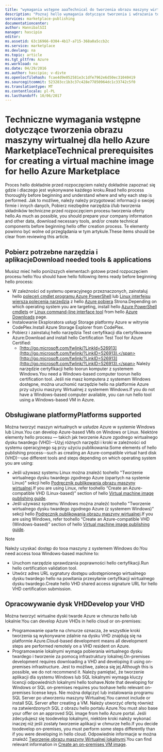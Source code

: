 ```yaml
---
title: "wymagania wstępne aaaTechnical do tworzenia obrazu maszyny wirtualnej dla hello Azure Marketplace | Dokumentacja firmy Microsoft"
description: "Poznaj hello wymagania dotyczące tworzenia i wdrażania toohello obrazu maszyny wirtualnej Azure Marketplace innym toopurchase."
services: marketplace-publishing
documentationcenter: 
author: HannibalSII
manager: hascipio
editor: 
ms.assetid: 63c16966-0304-4b17-a715-368a0a5ccb2c
ms.service: marketplace
ms.devlang: na
ms.topic: article
ms.tgt_pltfrm: Azure
ms.workload: na
ms.date: 04/29/2016
ms.author: hascipio; v-divte
ms.openlocfilehash: fcae4d9e052581e3c1dfe7962e6d50ec31040419
ms.sourcegitcommit: 523283cc1b3c37c428e77850964dc1c33742c5f0
ms.translationtype: MT
ms.contentlocale: pl-PL
ms.lasthandoff: 10/06/2017
---
```

# <a name="technical-prerequisites-for-creating-a-virtual-machine-image-for-hello-azure-marketplace"></a><span data-ttu-id="efb4e-103">Techniczne wymagania wstępne dotyczące tworzenia obrazu maszyny wirtualnej dla hello Azure Marketplace</span><span class="sxs-lookup"><span data-stu-id="efb4e-103">Technical prerequisites for creating a virtual machine image for hello Azure Marketplace</span></span>
<span data-ttu-id="efb4e-104">Proces hello dokładnie przed rozpoczęciem należy dokładnie zapoznać się gdzie i dlaczego jest wykonywane każdego kroku.</span><span class="sxs-lookup"><span data-stu-id="efb4e-104">Read hello process thoroughly before beginning and understand where and why each step is performed.</span></span> <span data-ttu-id="efb4e-105">Jak to możliwe, należy należy przygotować informacji o swojej firmie i innych danych, Pobierz niezbędne narzędzia i/lub tworzenia składników techniczne przed rozpoczęciem procesu tworzenia oferty hello.</span><span class="sxs-lookup"><span data-stu-id="efb4e-105">As much as possible, you should prepare your company information and other data, download necessary tools, and/or create technical components before beginning hello offer creation process.</span></span> <span data-ttu-id="efb4e-106">Te elementy powinno być wolne od przeglądania w tym artykule.</span><span class="sxs-lookup"><span data-stu-id="efb4e-106">These items should be clear from reviewing this article.</span></span>  

## <a name="download-needed-tools--applications"></a><span data-ttu-id="efb4e-107">Pobierz potrzebne narzędzia i aplikacje</span><span class="sxs-lookup"><span data-stu-id="efb4e-107">Download needed tools & applications</span></span>
<span data-ttu-id="efb4e-108">Musisz mieć hello poniższych elementach gotowe przed rozpoczęciem procesu hello:</span><span class="sxs-lookup"><span data-stu-id="efb4e-108">You should have hello following items ready before beginning hello process:</span></span>

* <span data-ttu-id="efb4e-109">W zależności od systemu operacyjnego przeznaczonych, zainstaluj hello [poleceń cmdlet programu Azure PowerShell](https://www.microsoft.com/web/handlers/webpi.ashx/getinstaller/WindowsAzurePowershellGet.3f.3f.3fnew.appids) lub [Linux interfejsu wiersza polecenia narzędzia](https://go.microsoft.com/fwlink/?LinkId=253472&clcid=0x409) z hello [Azure pobiera](https://azure.microsoft.com/downloads/) Strona.</span><span class="sxs-lookup"><span data-stu-id="efb4e-109">Depending on which operating system you are targeting, install hello [Azure PowerShell cmdlets](https://www.microsoft.com/web/handlers/webpi.ashx/getinstaller/WindowsAzurePowershellGet.3f.3f.3fnew.appids) or [Linux command-line interface tool](https://go.microsoft.com/fwlink/?LinkId=253472&clcid=0x409) from hello [Azure Downloads](https://azure.microsoft.com/downloads/) page.</span></span>
* <span data-ttu-id="efb4e-110">Instalowanie Eksploratora usługi Storage platformy Azure w witrynie CodePlex.</span><span class="sxs-lookup"><span data-stu-id="efb4e-110">Install Azure Storage Explorer from CodePlex.</span></span>
* <span data-ttu-id="efb4e-111">Pobierz i zainstaluj hello narzędzia Test certyfikacji dla certyfikowane Azure:</span><span class="sxs-lookup"><span data-stu-id="efb4e-111">Download and install hello Certification Test Tool for Azure Certified:</span></span>
  * <span data-ttu-id="efb4e-112">[http://go.microsoft.com/fwlink/?LinkId=526913](http://go.microsoft.com/fwlink/?LinkID=526913).</span><span class="sxs-lookup"><span data-stu-id="efb4e-112">[http://go.microsoft.com/fwlink/?LinkID=526913](http://go.microsoft.com/fwlink/?LinkID=526913).</span></span> <span data-ttu-id="efb4e-113">Należy narzędzie certyfikacji hello toorun komputer z systemem Windows.</span><span class="sxs-lookup"><span data-stu-id="efb4e-113">You need a Windows-based computer toorun hello certification tool.</span></span> <span data-ttu-id="efb4e-114">Jeśli nie masz komputera z systemem Windows dostępne, można uruchomić narzędzie hello na platformie Azure przy użyciu maszyny Wirtualnej z systemem Windows.</span><span class="sxs-lookup"><span data-stu-id="efb4e-114">If you do not have a Windows-based computer available, you can run hello tool using a Windows-based VM in Azure.</span></span>

## <a name="platforms-supported"></a><span data-ttu-id="efb4e-115">Obsługiwane platformy</span><span class="sxs-lookup"><span data-stu-id="efb4e-115">Platforms supported</span></span>
<span data-ttu-id="efb4e-116">Można tworzyć maszyn wirtualnych w usłudze Azure w systemie Windows lub Linux.</span><span class="sxs-lookup"><span data-stu-id="efb4e-116">You can develop Azure-based VMs on Windows or Linux.</span></span> <span data-ttu-id="efb4e-117">Niektóre elementy hello procesu — takich jak tworzenie Azure zgodnego wirtualnego dysku twardego (VHD)--Użyj różnych narzędzi i kroki w zależności od systemu operacyjnego są przy użyciu publikowania:</span><span class="sxs-lookup"><span data-stu-id="efb4e-117">Some elements of hello publishing process--such as creating an Azure-compatible virtual hard disk (VHD)--use different tools and steps depending on which operating system you are using:</span></span>  

* <span data-ttu-id="efb4e-118">Jeśli używasz systemu Linux można znaleźć toohello "Tworzenie wirtualnego dysku twardego zgodnego Azure (opartych na systemie Linux)" sekcji hello [Podręcznik publikowania obrazu maszyny wirtualnej](marketplace-publishing-vm-image-creation.md).</span><span class="sxs-lookup"><span data-stu-id="efb4e-118">If you are using Linux, refer toohello “Create an Azure-compatible VHD (Linux-based)” section of hello [Virtual machine image publishing guide](marketplace-publishing-vm-image-creation.md).</span></span>
* <span data-ttu-id="efb4e-119">Jeśli używasz systemu Windows można znaleźć toohello "Tworzenie wirtualnego dysku twardego zgodnego Azure (z systemem Windows)" sekcji hello [Podręcznik publikowania obrazu maszyny wirtualnej](marketplace-publishing-vm-image-creation.md).</span><span class="sxs-lookup"><span data-stu-id="efb4e-119">If you are using Windows, refer toohello “Create an Azure-compatible VHD (Windows-based)” section of hello [Virtual machine image publishing guide](marketplace-publishing-vm-image-creation.md).</span></span>

> [!NOTE]
> <span data-ttu-id="efb4e-120">Należy uzyskać dostęp do tooa maszyny z systemem Windows do:</span><span class="sxs-lookup"><span data-stu-id="efb4e-120">You need access tooa Windows-based machine to:</span></span>
> 
> * <span data-ttu-id="efb4e-121">Uruchom narzędzie sprawdzania poprawności hello certyfikacji.</span><span class="sxs-lookup"><span data-stu-id="efb4e-121">Run hello certification validation tool.</span></span>
> * <span data-ttu-id="efb4e-122">Utwórz adres URL sygnatury dostępu udostępnionego wirtualnego dysku twardego hello na powitania przesyłanie certyfikacji wirtualnego dysku twardego.</span><span class="sxs-lookup"><span data-stu-id="efb4e-122">Create hello VHD shared access signature URL for hello VHD certification submission.</span></span>
> 
> 

## <a name="develop-your-vhd"></a><span data-ttu-id="efb4e-123">Opracowywanie dysk VHD</span><span class="sxs-lookup"><span data-stu-id="efb4e-123">Develop your VHD</span></span>
<span data-ttu-id="efb4e-124">Można tworzyć wirtualne dyski twarde Azure w chmurze hello lub lokalnie:</span><span class="sxs-lookup"><span data-stu-id="efb4e-124">You can develop Azure VHDs in hello cloud or on-premises:</span></span>

* <span data-ttu-id="efb4e-125">Programowanie oparte na chmurze oznacza, że wszystkie kroki tworzenia są wykonywane zdalnie na dysku VHD znajdują się na platformie Azure.</span><span class="sxs-lookup"><span data-stu-id="efb4e-125">Cloud-based development means all development steps are performed remotely on a VHD resident on Azure.</span></span>
* <span data-ttu-id="efb4e-126">Programowanie lokalnymi wymaga pobierania wirtualnego dysku twardego i tworzenie za pomocą infrastruktury lokalnej.</span><span class="sxs-lookup"><span data-stu-id="efb4e-126">On-premises development requires downloading a VHD and developing it using on-premises infrastructure.</span></span> <span data-ttu-id="efb4e-127">Jest to możliwe, zaleca się jej.</span><span class="sxs-lookup"><span data-stu-id="efb4e-127">Although this is possible, we do not recommend it.</span></span> <span data-ttu-id="efb4e-128">Należy pamiętać, że tworzenie aplikacji dla systemu Windows lub SQL lokalnymi wymaga kluczy licencji odpowiednich lokalnymi hello toohave.</span><span class="sxs-lookup"><span data-stu-id="efb4e-128">Note that developing for Windows or SQL on-premises requires you toohave hello relevant on-premises license keys.</span></span> <span data-ttu-id="efb4e-129">Nie można dołączyć lub instalowania programu SQL Server po utworzeniu maszyny Wirtualnej.</span><span class="sxs-lookup"><span data-stu-id="efb4e-129">You cannot include or install SQL Server after creating a VM.</span></span> <span data-ttu-id="efb4e-130">Należy utworzyć ofertę również na zatwierdzonych SQL z obrazu hello portalu Azure.</span><span class="sxs-lookup"><span data-stu-id="efb4e-130">You must also base your offer on an approved SQL image from hello Azure portal.</span></span> <span data-ttu-id="efb4e-131">Jeśli zdecydujesz się toodevelop lokalnymi, niektóre kroki należy wykonać inaczej niż jeśli zostały tworzenie aplikacji w chmurze hello.</span><span class="sxs-lookup"><span data-stu-id="efb4e-131">If you decide toodevelop on-premises, you must perform some steps differently than if you were developing in hello cloud.</span></span> <span data-ttu-id="efb4e-132">Odpowiednie informacje w można znaleźć [Tworzenie obrazu maszyny Wirtualnej lokalnymi](marketplace-publishing-vm-image-creation-on-premise.md).</span><span class="sxs-lookup"><span data-stu-id="efb4e-132">You can find relevant information in [Create an on-premises VM image](marketplace-publishing-vm-image-creation-on-premise.md).</span></span>

[link-acct-creation]:marketplace-publishing-accounts-creation-registration.md
